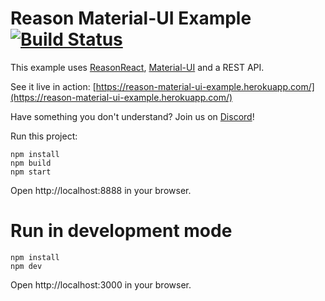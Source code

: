 # Reason Material-UI Example [![Build Status](https://travis-ci.org/shybyte/reason-material-ui-example.svg?branch=master)](https://travis-ci.org/shybyte/reason-material-ui-example)

This example uses [ReasonReact](https://github.com/reasonml/reason-react), [Material-UI](http://www.material-ui.com/) and a REST API.

See it live in action: [https://reason-material-ui-example.herokuapp.com/](https://reason-material-ui-example.herokuapp.com/)

Have something you don't understand? Join us on [Discord](https://discord.gg/reasonml)!

Run this project:

```
npm install
npm build
npm start
```

Open http://localhost:8888 in your browser.

# Run in development mode

```
npm install
npm dev
```

Open http://localhost:3000 in your browser.